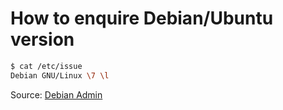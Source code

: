 # How to enquire Debian/Ubuntu version

```bash
$ cat /etc/issue
Debian GNU/Linux \7 \l
```

Source: [Debian Admin](http://www.debianadmin.com/find-your-debian-or-ubuntu-linux-version-you-are-running.html)
